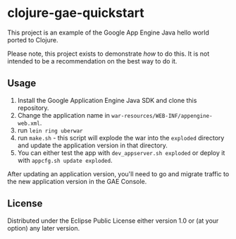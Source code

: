 # clojure-gae-quickstart

This project is an example of the Google App Engine Java hello world
ported to Clojure.

Please note, this project exists to demonstrate *how* to do this. It
is not intended to be a recommendation on the best way to do it.

## Usage

1. Install the Google Application Engine Java SDK and clone this repository.
2. Change the application name in `war-resources/WEB-INF/appengine-web.xml`.
3. run `lein ring uberwar`
4. run `make.sh` - this script will explode the war into the `exploded` directory and update the application version in that directory.
5. You can either test the app with `dev_appserver.sh exploded` or deploy it with `appcfg.sh update exploded`.

After updating an application version, you'll need to go and migrate
traffic to the new application version in the GAE Console.

## License

Distributed under the Eclipse Public License either version 1.0 or (at
your option) any later version.
